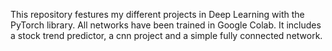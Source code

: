This repository festures my different projects in Deep Learning with the PyTorch library. All networks have been trained in Google Colab. It includes a stock trend predictor, a cnn project and a simple fully connected network. 
